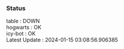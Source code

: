 ### Status


table : DOWN  
hogwarts : OK  
icy-bot : OK  
Latest Update : 2024-01-15 03:08:56.906385
